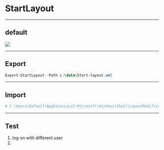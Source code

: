 # StartLayout

---

## default
[<img src="https://i.imgur.com/qhLKlPY.png">](https://i.imgur.com/qhLKlPY.png)

---

## Export
````ps1
Export-StartLayout -Path c:\data\Start-layout.xml
````

---

## Import
````ps1
# C:\Users\Default\AppData\Local\Microsoft\Windows\Shell\LayoutModification.xml
````

---

## Test
1. log on with different user
2. 
